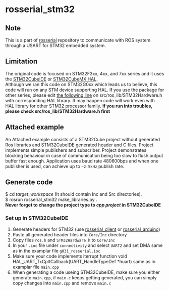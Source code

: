 # rosserial_stm32

## Note
This is a part of [rosserial](https://github.com/ros-drivers/rosserial) repository to communicate with ROS system through a USART for STM32 embedded system.

## Limitation
The original code is focused on STM32F3xx, 4xx, and 7xx series and it uses the [STM32CubeIDE](https://www.st.com/en/development-tools/stm32cubeide.html) or [STM32CubeMX HAL](http://www.st.com/en/development-tools/stm32cubemx.html).  
Although we ran this code on STM32G0xx which leads us to believe, this code will run on any STM device supporting HAL.
If you use the package for other series, please edit [the following line](https://github.com/yoneken/rosserial_stm32/blob/master/src/ros_lib/STM32Hardware.h#L38) on src/ros_lib/STM32Hardware.h with corresponding HAL library. 
It may happen code will work even with HAL library for other STM32 processor family. 
**If you run into troubles, please check src/ros_lib/STM32Hardware.h first**

## Attached example
An Attached example consists of a STM32Cube project without generated Ros libraries and STM32CubeIDE generated header and C files. 
Project implements simple publishers and subscriber.
Project demonstrates blocking behaviour in case of communication being too slow to flush output buffer fast enough.
Application uses baud rate 480600bps and when one publisher is used, can achieve up to `~2.5kHz` publish rate.

## Generate code
$ cd _target_workspace_ (It should contain Inc and Src directories).  
$ rosrun rosserial_stm32 make_libraries.py .  
**Never forget to change the project type to _cpp project_ in STM32CubeIDE**  

### Set up in STM32CubeIDE

1. Generate headers for STM32 (use [rosserial_client](http://wiki.ros.org/rosserial_client) or [rosserial_arduino](http://wiki.ros.org/rosserial_arduino))
2. Paste all generated header files into `Core/Inc` directory
3. Copy files `ros.h` and `STM32Hardware.h` to `Core/Inc`
4. In your `.ioc` file under `connectivity` and select `UART2` and set DMA same as in the examplar file `g031_rosserial.ioc`
5. Make sure your code implements iterrupt function void HAL_UART_TxCpltCallback(UART_HandleTypeDef *huart) same as in examplar file `main.cpp`
6. When generating a code useing STM32CubeIDE, make sure you either generate `main.cpp`, if `main.c` keeps getting generated, you can simply copy changes into `main.cpp` and remove `main.c`
   
